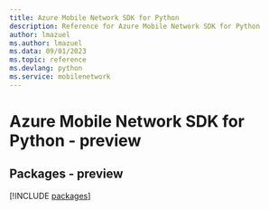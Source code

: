 ```yaml
---
title: Azure Mobile Network SDK for Python
description: Reference for Azure Mobile Network SDK for Python
author: lmazuel
ms.author: lmazuel
ms.data: 09/01/2023
ms.topic: reference
ms.devlang: python
ms.service: mobilenetwork
---
```

# Azure Mobile Network SDK for Python - preview
## Packages - preview
[!INCLUDE [packages](mobile-network-index.md)]